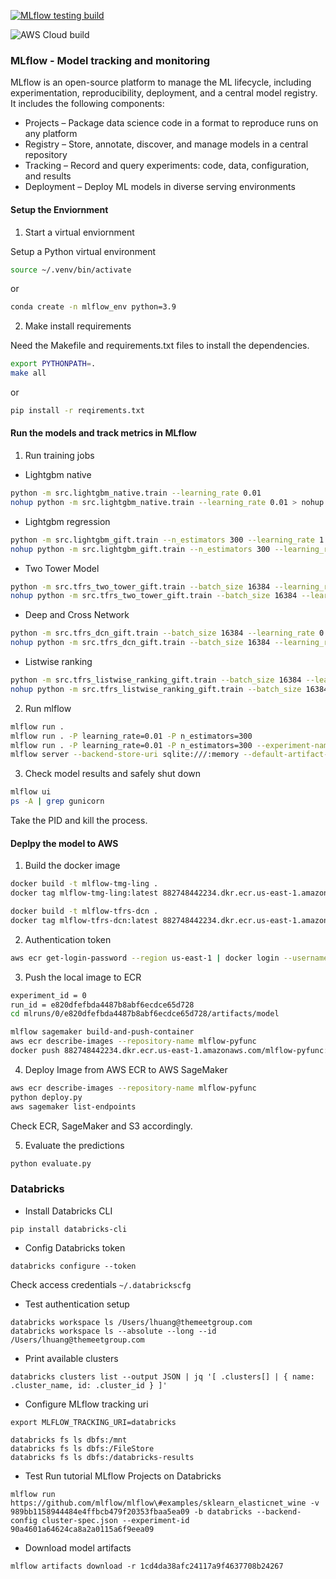 [![MLflow testing build](https://github.com/tmg-ling/mlflow-tmg-ling/actions/workflows/main.yml/badge.svg)](https://github.com/tmg-ling/mlflow-tmg-ling/actions/workflows/main.yml)

![AWS Cloud build](https://codebuild.us-east-1.amazonaws.com/badges?uuid=eyJlbmNyeXB0ZWREYXRhIjoidkVqS2xWdGpvOHFCZ2hFd3BqalJoQ3gvT21GUXg1YjNxd0FFRFhyRStnSkVIT3dhNmloNksxVlNXTnBOSm8zVFQxdFFzbGNVSVZ2cHBVT3ZVb2tBOFlrPSIsIml2UGFyYW1ldGVyU3BlYyI6IjdhRnNJZ1pCN3BRKy92b0wiLCJtYXRlcmlhbFNldFNlcmlhbCI6MX0%3D&branch=main)

### MLflow - Model tracking and monitoring

MLflow is an open-source platform to manage the ML lifecycle, including experimentation, reproducibility, deployment, and a central model registry. It includes the following components:

- Projects – Package data science code in a format to reproduce runs on any platform
- Registry – Store, annotate, discover, and manage models in a central repository
- Tracking – Record and query experiments: code, data, configuration, and results
- Deployment – Deploy ML models in diverse serving environments

#### Setup the Enviornment

1. Start a virtual enviornment

Setup a Python virtual environment

```bash           
source ~/.venv/bin/activate 
```

or 

```bash
conda create -n mlflow_env python=3.9
```

2. Make install requirements

Need the Makefile and requirements.txt files to install the dependencies.

```bash
export PYTHONPATH=.
make all
```

or

```bash
pip install -r reqirements.txt
```

#### Run the models and track metrics in MLflow

1. Run training jobs

* Lightgbm native

```bash
python -m src.lightgbm_native.train --learning_rate 0.01
nohup python -m src.lightgbm_native.train --learning_rate 0.01 > nohup.out 2>&1 &
```

* Lightgbm regression

```bash
python -m src.lightgbm_gift.train --n_estimators 300 --learning_rate 1
nohup python -m src.lightgbm_gift.train --n_estimators 300 --learning_rate 1 > nohup.out 2>&1 &
```

* Two Tower Model

```bash
python -m src.tfrs_two_tower_gift.train --batch_size 16384 --learning_rate 0.05 --broadcaster_embedding_dimension 96 --viewer_embedding_dimension 96 --top_k 1000
nohup python -m src.tfrs_two_tower_gift.train --batch_size 16384 --learning_rate 0.05 --broadcaster_embedding_dimension 96 --viewer_embedding_dimension 96 --top_k 1000 > nohup.out 2>&1 &
```

* Deep and Cross Network

```bash
python -m src.tfrs_dcn_gift.train --batch_size 16384 --learning_rate 0.05
nohup python -m src.tfrs_dcn_gift.train --batch_size 16384 --learning_rate 0.05 > nohup.out 2>&1 &
```

* Listwise ranking

```bash
python -m src.tfrs_listwise_ranking_gift.train --batch_size 16384 --learning_rate 0.05
nohup python -m src.tfrs_listwise_ranking_gift.train --batch_size 16384 --learning_rate 0.05 > nohup.out 2>&1 &
```

2. Run mlflow

```bash
mlflow run .
mlflow run . -P learning_rate=0.01 -P n_estimators=300 
mlflow run . -P learning_rate=0.01 -P n_estimators=300 --experiment-name Baseline_Predictions
mlflow server --backend-store-uri sqlite:///:memory --default-artifact-root ./mlruns
```

3. Check model results and safely shut down

```bash
mlflow ui
ps -A | grep gunicorn
```

Take the PID and kill the process.

#### Deplpy the model to AWS

1. Build the docker image

```bash
docker build -t mlflow-tmg-ling .
docker tag mlflow-tmg-ling:latest 882748442234.dkr.ecr.us-east-1.amazonaws.com/mlflow-pyfunc:latest

docker build -t mlflow-tfrs-dcn .
docker tag mlflow-tfrs-dcn:latest 882748442234.dkr.ecr.us-east-1.amazonaws.com/mlflow-pyfunc:latest
```

2. Authentication token

```bash
aws ecr get-login-password --region us-east-1 | docker login --username AWS --password-stdin 882748442234.dkr.ecr.us-east-1.amazonaws.com
```

3. Push the local image to ECR

```bash
experiment_id = 0
run_id = e820dfefbda4487b8abf6ecdce65d728
cd mlruns/0/e820dfefbda4487b8abf6ecdce65d728/artifacts/model

mlflow sagemaker build-and-push-container
aws ecr describe-images --repository-name mlflow-pyfunc
docker push 882748442234.dkr.ecr.us-east-1.amazonaws.com/mlflow-pyfunc:latest
```

4. Deploy Image from AWS ECR to AWS SageMaker

```bash
aws ecr describe-images --repository-name mlflow-pyfunc
python deploy.py
aws sagemaker list-endpoints
```

Check ECR, SageMaker and S3 accordingly.

5. Evaluate the predictions

```bash
python evaluate.py
```

### Databricks

- Install Databricks CLI
```
pip install databricks-cli
```

- Config Databricks token
```
databricks configure --token
```
Check access credentials `~/.databrickscfg`

- Test authentication setup
```
databricks workspace ls /Users/lhuang@themeetgroup.com
databricks workspace ls --absolute --long --id /Users/lhuang@themeetgroup.com
```

- Print available clusters
```
databricks clusters list --output JSON | jq '[ .clusters[] | { name: .cluster_name, id: .cluster_id } ]'
```

- Configure MLflow tracking uri
```
export MLFLOW_TRACKING_URI=databricks

databricks fs ls dbfs:/mnt
databricks fs ls dbfs:/FileStore
databricks fs ls dbfs:/databricks-results
```

- Test Run tutorial MLflow Projects on Databricks
```
mlflow run https://github.com/mlflow/mlflow\#examples/sklearn_elasticnet_wine -v 989bb1158944484e4ffbcb479f20353fbaa5ea09 -b databricks --backend-config cluster-spec.json --experiment-id 90a4601a64624ca8a2a0115a6f9eea09
```

- Download model artifacts
```
mlflow artifacts download -r 1cd4da38afc24117a9f4637708b24267 
```
